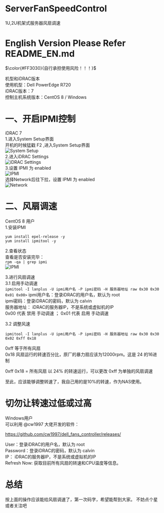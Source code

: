# ServerFanSpeedControl  
1U,2U机架式服务器风扇调速  

English Version Please Refer README_EN.md 
==================================================================
$\color{#FF3030}{自行承担使用风险！！！}$  

机型和iDRAC版本  
使用机型：Dell PowerEdge R720  
iDRAC版本：7  
控制主机系统版本：CentOS 8 / Windows  

一、开启IPMI控制  
==================================================================
iDRAC 7  
1.进入System Setup界面  
开机的时候猛戳 F2 ,进入System Setup界面  
![System Setup](https://img-blog.csdnimg.cn/20210417133901664.png)  
2.进入iDRAC Settings  
![iDRAC Settings](https://img-blog.csdnimg.cn/20210417134254886.png)  
3.设置 IPMI 为 enabled  
![IPMI](https://user-images.githubusercontent.com/128015241/225513933-2f728997-fc7c-417c-9d30-e5df5ad3cc61.png)  
选择Network后往下拉，设置 IPMI 为 enabled  
![Network](https://user-images.githubusercontent.com/128015241/225514012-3003977c-2961-4683-8d8c-8c615b6ed679.png)  


二、风扇调速  
==================================================================
CentOS 8 用户  
1.安装IPMI    


```
yum install epel-release -y 
yum install ipmitool -y  
```

2.查看状态   
查看是否安装完毕：  
```rpm -qa | grep ipmi```  
![IPMI](https://img-blog.csdnimg.cn/20210417135438275.png)  

3.进行风扇调速  
3.1 启用手动调速  
```ipmitool -I lanplus -U ipmi用户名 -P ipmi密码 -H 服务器地址 raw 0x30 0x30 0x01 0x00>```
ipmi用户名：登录iDRAC的用户名，默认为 root  
ipmi密码：登录iDRAC的密码，默认为 calvin  
服务器地址： iDRAC的服务器IP，不是系统或虚拟机的IP  
0x00 代表 禁用 手动调速 ； 0x01 代表 启用 手动调速  

3.2 调整风速  
```
ipmitool -I lanplus -U ipmi用户名 -P ipmi密码 -H 服务器地址 raw 0x30 0x30 0x02 0xff 0x18   
```

0xff 等于所有风扇  
0x18 风扇运行的转速百分比，原厂的暴力扇应该为12000rpm。这是 24 的16进制  

0xff 0x18 = 所有风扇 以 24% 的转速运行，可以更改 0xff 为单独的风扇调速  

至此，应该能够调整转速了，我自己用的是10%的转速，作为NAS使用。  

切勿让转速过低或过高  
==================================================================
Windows用户  
可以利用 @cw1997 大佬开发的软件：  

https://github.com/cw1997/dell_fans_controller/releases/  


User：登录iDRAC的用户名，默认为 root  
Password：登录iDRAC的密码，默认为 calvin  
IP： iDRAC的服务器IP，不是系统或虚拟机的IP  
Refresh Now: 获取目前所有风扇的转速和CPU温度等信息。  



总结  
==================================================================
按上面的操作应该能给风扇调速了，第一次码字，希望能帮到大家。
不妨点个星或者关注吧



